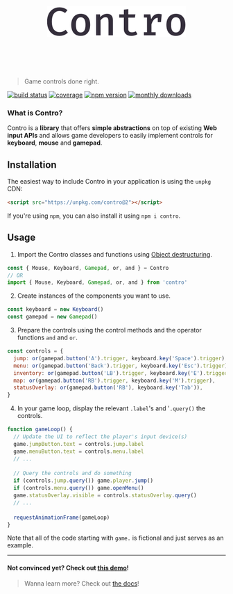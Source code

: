 <h1 align="center">
  <br>
	<br>
  <img width="320" src="/images/header.png">
	<br>
	<br>
	<br>
</h1>

> Game controls done right.

[![build status][build-badge]][build-link]
[![coverage][coverage-badge]][coverage-link]
[![npm version][npm-version-badge]][npm-link]
[![monthly downloads][npm-downloads-badge]][npm-link]

### What is Contro?

Contro is a **library** that offers **simple abstractions** on top of existing **Web input APIs** and allows game developers to easily implement controls for **keyboard**, **mouse** and **gamepad**.

## Installation

The easiest way to include Contro in your application is using the `unpkg` CDN:

```html
<script src="https://unpkg.com/contro@2"></script>
```

If you're using `npm`, you can also install it using `npm i contro`.

## Usage

1. Import the Contro classes and functions using [Object destructuring][object-destructuring].

```js
const { Mouse, Keyboard, Gamepad, or, and } = Contro
// OR
import { Mouse, Keyboard, Gamepad, or, and } from 'contro'
```

2. Create instances of the components you want to use.

```js
const keyboard = new Keyboard()
const gamepad = new Gamepad()
```

3. Prepare the controls using the control methods and the operator functions `and` and `or`.

```js
const controls = {
  jump: or(gamepad.button('A').trigger, keyboard.key('Space').trigger),
  menu: or(gamepad.button('Back').trigger, keyboard.key('Esc').trigger),
  inventory: or(gamepad.button('LB').trigger, keyboard.key('E').trigger),
  map: or(gamepad.button('RB').trigger, keyboard.key('M').trigger),
  statusOverlay: or(gamepad.button('RB'), keyboard.key('Tab')),
}
```

4. In your game loop, display the relevant `.label`'s and '`.query()` the controls.

```js
function gameLoop() {
  // Update the UI to reflect the player's input device(s)
  game.jumpButton.text = controls.jump.label
  game.menuButton.text = controls.menu.label
  // ...

  // Query the controls and do something
  if (controls.jump.query()) game.player.jump()
  if (controls.menu.query()) game.openMenu()
  game.statusOverlay.visible = controls.statusOverlay.query()
  // ...

  requestAnimationFrame(gameLoop)
}
```

Note that all of the code starting with `game.` is fictional and just serves as an example.

---

#### Not convinced yet? Check out [this demo][demo]!
> Wanna learn more? Check out [the docs][docs]!

[demo]: https://codepen.io/shroudedcode/pen/qpPqmB
[docs]: /docs/README.md
[object-destructuring]: https://developer.mozilla.org/en-US/docs/Web/JavaScript/Reference/Operators/Destructuring_assignment#Object_destructuring

[build-link]: https://travis-ci.org/shroudedcode/contro
[build-badge]: https://img.shields.io/travis/shroudedcode/contro.svg?style=flat-square

[coverage-link]: https://codecov.io/gh/shroudedcode/contro
[coverage-badge]: https://img.shields.io/codecov/c/github/shroudedcode/contro.svg?style=flat-square

[npm-link]: https://www.npmjs.com/package/contro
[npm-version-badge]: https://img.shields.io/npm/v/contro.svg?style=flat-square
[npm-downloads-badge]: https://img.shields.io/npm/dm/contro.svg?style=flat-square
